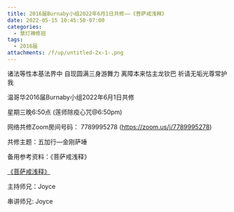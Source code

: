 ```yaml
---
title: 2016届Burnaby小组2022年6月1日共修——《菩萨戒浅释》
date: 2022-05-15 10:45:50-07:00
categories:
  - 慧灯禅修班
tags:
  - 2016届
attachments: /f/up/untitled-2x-1-.png
---
```

诸法等性本基法界中 自现圆满三身游舞力 离障本来怙主龙钦巴 祈请无垢光尊常护我

温哥华2016届Burnaby小组2022年6月1日共修

星期三晚6:50点 (莲师除疫心咒@6:50pm)

网络共修Zoom房间号码： 7789995278 (<https://zoom.us/j/7789995278>)

共修主题：五加行—金刚萨埵

备用参考资料：《菩萨戒浅释》

[《菩萨戒浅释》](https://s3.ap-northeast-1.wasabisys.com/hdcx/hdv/f/up/《慧灯之光》八_菩萨戒浅释.pdf)

主持师兄：Joyce

串讲师兄: Joyce